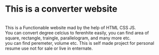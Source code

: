 <h1>This is a converter website</h1><br>
This is a Functionable website mad by the help of HTML CSS JS.<br>
You can convert degree celcius to ferenhite easily, you can find area of square, rectangle, traingle, parallelogram, and many more etc.<br>
you can find peremeter, volume etc. This is self made project for personal resume use not for sale or live in enternate.
